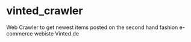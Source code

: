 # vinted_crawler
Web Crawler to get newest items posted on the second hand fashion e-commerce webiste Vinted.de
